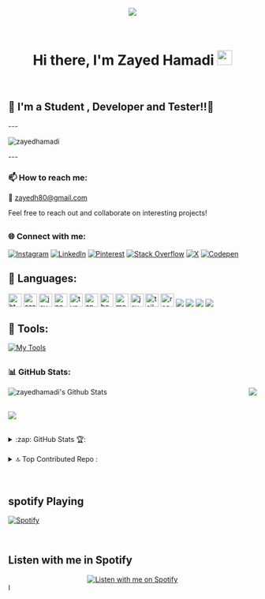 
 <p align="center" >
<img src="https://readme-typing-svg.herokuapp.com/?lines=Welcome,+Back+!&center=true&size=30">
  </p>

<br>
 <h1 align="center">Hi there, I'm Zayed Hamadi  <img src="https://blog.joypixels.com/content/images/2019/06/waving_hand_sign_1024.gif" width="30px"> </h1>
<br>

   ## 🌟  I'm a Student , Developer and Tester!!🌟

---<p align="left"> <img src="https://komarev.com/ghpvc/?username=zayedhamadi&label=Profile%20views&color=0e75b6&style=flat" alt="zayedhamadi" /> </p>---

### 📫 How to reach me:
📧 [zayedh80@gmail.com](mailto:zayedh80@gmail.com)

Feel free to reach out and collaborate on interesting projects!


  ## <h3 align="left"> 🌐 Connect with me:</h3>

[![Instagram](https://img.shields.io/badge/Instagram-%23E4405F.svg?logo=Instagram&logoColor=white)](https://instagram.com/zayedh80) [![LinkedIn](https://img.shields.io/badge/LinkedIn-%230077B5.svg?logo=linkedin&logoColor=white)](https://linkedin.com/in/zayed-hamadi-dev) [![Pinterest](https://img.shields.io/badge/Pinterest-%23E60023.svg?logo=Pinterest&logoColor=white)](https://pinterest.com/zayedh80) [![Stack Overflow](https://img.shields.io/badge/-Stackoverflow-FE7A16?logo=stack-overflow&logoColor=white)](https://stackoverflow.com/users/20241183) [![X](https://img.shields.io/badge/X-black.svg?logo=X&logoColor=white)](https://x.com/zayedh80) [![Codepen](https://img.shields.io/badge/Codepen-000000?style=for-the-badge&logo=codepen&logoColor=white)](https://codepen.io/zayedhamadi-dev) 


## 🚀 Languages:

<div>
<img height="27" src="https://img.shields.io/badge/html5-%23E34F26.svg?style=for-the-badge&logo=html5&logoColor=white" alt="html5" title="HTML5">
<img height="27" src="https://img.shields.io/badge/css3-%231572B6.svg?style=for-the-badge&logo=css3&logoColor=white" alt="css3" title="CSS3">
<img height="27" src="https://img.shields.io/badge/JavaScript-323330?style=for-the-badge&logo=javascript&logoColor=F7DF1E" alt="javascript" title="JavaScript">
<img height="27" src="https://img.shields.io/badge/Node.js-43853D?style=for-the-badge&logo=node.js&logoColor=white" alt="nodejs" title="Angular">
<img height="27" src="https://img.shields.io/badge/TypeScript-007ACC?style=for-the-badge&logo=typescript&logoColor=white" alt="typescript" title="ts">
<img height="27" src="https://img.shields.io/badge/Angular-DD0031?style=for-the-badge&logo=angular&logoColor=white" alt="angular" title="Symfony">
<img height="27" src="https://img.shields.io/badge/Bootstrap-563D7C?style=for-the-badge&logo=bootstrap&logoColor=white" alt="bootstrap" title="bootstrap">
<img height="27" src="https://img.shields.io/badge/MongoDB-4EA94B?style=for-the-badge&logo=mongodb&logoColor=white" alt="mongodb" title="mongodb">
<img height="27" src="https://img.shields.io/badge/Java-ED8B00?style=for-the-badge&logo=openjdk&logoColor=white" alt="java" title="java">
<img height="27" src="https://img.shields.io/badge/Tailwind_CSS-38B2AC?style=for-the-badge&logo=tailwind-css&logoColor=white" alt="tailwind CSS" title="tailwind CSS">
<img height="27" src="https://img.shields.io/badge/React-20232A?style=for-the-badge&logo=react&logoColor=61DAFB" alt="react" title="php">
<img src="https://img.shields.io/badge/spring-%236DB33F.svg?style=for-the-badge&logo=spring&logoColor=white"/>
<img src="https://img.shields.io/badge/mysql-%2300f.svg?style=for-the-badge&logo=mysql&logoColor=white"/>
<img src="https://img.shields.io/badge/jira-%2300f.svg?style=for-the-badge&logo=jira&logoColor=white"/>
<img src="https://img.shields.io/badge/express.js-%23404d59.svg?style=for-the-badge&logo=express&logoColor=%2361DAFB"/>
</div>



## 🔮 Tools:

[![My Tools](https://skillicons.dev/icons?i=git,github,bitbucket,docker,postman,azure,vscode)](https://skillicons.dev)




##  <h3 align="left"> 📊 GitHub Stats:</h3>

<div style="display: flex; justify-content: space-between;">
  <img align="left" alt="zayedhamadi's Github Stats" src="https://github-readme-stats-lemon-delta.vercel.app/api?username=zayedhamadi&show_icons=true&hide_border=true" />
  <img src="https://github-readme-streak-stats.herokuapp.com/?user=zayedhamadi&theme=tokyonight&hide_border=false" />
</div>



<br>![](https://github-readme-stats.vercel.app/api/top-langs/?username=zayedhamadi&theme=tokyonight&hide_border=false&include_all_commits=true&count_private=true&layout=compact)

 <br>
<details>
 ## <summary>:zap: GitHub Stats 🏆:</summary> 



![](https://github-profile-trophy.vercel.app/?username=zayedhamadi&theme=juicyfresh&no-frame=false&no-bg=false&margin-w=4)

</details>


<br>

<details>
## <summary> 🔝 Top Contributed Repo :</summary>


![](https://github-contributor-stats.vercel.app/api?username=zayedhamadi&limit=5&theme=nord&combine_all_yearly_contributions=true)


</details>

<br>

<br>

## spotify Playing
[![Spotify](https://novatorem-spotify-9vwapos1m-zayed-hamadis-projects.vercel.app/api/spotify)](https://open.spotify.com/user/317gh7n2tqwq6uipp2ghzwpok7pm)


<br>

## Listen with me in Spotify
<div align="center">
  <a href="https://spotify-github-profile.vercel.app/api/view?uid=31xb7tg5wvfjlgz5wpoumvjknuhe&cover_image=true&theme=default&show_offline=false&background_color=121212&interchange=false" title="Listen with me on Spotify">
    <img src="https://novatorem-spotify-9vwapos1m-zayed-hamadis-projects.vercel.app/api/view?uid=31xb7tg5wvfjlgz5wpoumvjknuhe&cover_image=true&theme=default&show_offline=false&background_color=121212&interchange=false" alt="Listen with me on Spotify" />
  </a>
</div>
I<!--     <img align="left" alt="zayedhamadi's Github Stats" src="https://github-readme-stats-lemon-delta.vercel.app/api?username=zayedhamadi&show_icons=true&hide_border=true" /> <br/>
![](https://github-readme-streak-stats.herokuapp.com/?user=zayedhamadi&theme=tokyonight&hide_border=false)<br/> ->
---
